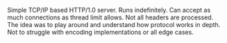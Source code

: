 Simple TCP/IP based HTTP/1.0 server. Runs indefinitely. Can accept as much connections as thread limit allows. Not all headers are processed. 
The idea was to play around and understand how protocol works in depth. Not to struggle with encoding implementations or all edge cases.
